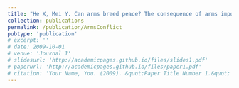 ```yaml
---
title: "He X, Mei Y. Can arms breed peace? The consequence of arms imports from the US on civil wars. Journal of Comparative Economics, 2024"
collection: publications
permalink: /publication/ArmsConflict
pubtype: 'publication'
# excerpt: ''
# date: 2009-10-01
# venue: 'Journal 1'
# slidesurl: 'http://academicpages.github.io/files/slides1.pdf'
# paperurl: 'http://academicpages.github.io/files/paper1.pdf'
# citation: 'Your Name, You. (2009). &quot;Paper Title Number 1.&quot; <i>Journal 1</i>. 1(1).'
---
```

